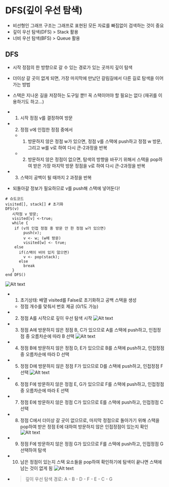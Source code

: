# DFS(깊이 우선 탐색)
- 비선형인 그래프 구조는 그래프로 표현된 모든 자료를 빠짐없이 검색하는 것이 중요
- 깊이 우선 탐색(DFS) > Stack 활용
- 너비 우선 탐색(BFS) > Queue 활용

## DFS
- 시작 정점의 한 방향으로 갈 수 있는 경로가 있는 곳까지 깊이 탐색
- 더이상 갈 곳이 없게 되면, 가장 마지막에 만났던 갈림길에서 다른 길로 탐색을 이어가는 방법
- 스택은 지나온 길을 저장하는 도구일 뿐!! 꼭 스택이어야 할 필요는 없다 (재귀를 이용하기도 하고...)

- 1. 시작 정점 v를 결정하여 방문
- 2. 정점 v에 인접한 정점 중에서 
   - 1. 방문하지 않은 정점 w가 있으면, 정점 v를 스택에 push하고 정점 w 방문,
        그리고 w를 v로 하여 다시 큰-2과정을 반복
   - 2. 방문하지 않은 정점이 없으면, 탐색의 방향을 바꾸기 위해서 스택을 pop하여 받은
        가장 마지막 방문 정점을 v로 하여 다시 큰-2과정을 반복
- 3. 스택이 공백이 될 때까지 2 과정을 반복
- 되돌아갈 정보가 필요하므로 v를 push해 스택에 넣어둔다!

```
# 슈도코드 
visited[], stack[] # 초기화
DFS(v)
   시작점 v 방문;
   visited[v] <-true;
   while {
    if (v의 인접 정점 중 방문 안 한 정점 w가 있으면)
        push(v);
        v <- w; (w에 방문)
        visited[w] <- true;
    else
      if(스택이 비어 있지 않으면)
        v <- pop(stack);
      else
        break
   }
end DFS()
```
![Alt text](image.png)
- 1. 초기상태: 배열 visited를 False로 초기화하고 공백 스택을 생성
   - 정점 개수를 맞춰서 번호 제공 (0/1도 가능)
- 2. 정점 A를 시작으로 깊이 우선 탐색 시작
![Alt text](image-1.png)
- 3. 정점 A에 방문하지 않은 정점 B, C가 있으므로 A를 스택에 push하고, 인접정점 중 오름차순에 따라 B 선택
![Alt text](image-2.png)
- 4. 정점 B에 방문하지 않은 정점 D, E가 있으므로 B를 스택에 push하고, 인접정점 중 오름차순에 따라 D 선택
- 5. 정점 D에 방문하지 않은 정점 F가 있으므로 D를 스택에 push하고, 인접정점 F 선택
![Alt text](image-3.png)
- 6. 정점 F에 방문하지 않은 정점 E, G가 있으므로 F를 스택에 push하고, 인접정점 중 오름차순에 따라 E 선택
- 7. 정점 E에 방문하지 않은 정점 C가 있으므로 E를 스택에 push하고, 인접정점 C 선택
- 8. 정점 C에서 더이상 갈 곳이 없으므로, 마지막 정점으로 돌아가기 위해 스택을 pop하여 받은 정점 E에 대하여 방문하지 않은 인접정점이 있는지 확인
![Alt text](image-4.png)
- 9. 정점 F에 방문하지 않은 정점 G가 있으므로 F를 스택에 push하고, 인접정점 G 선택하여 탐색
- 10. 남은 정점이 있는지 스택 요소들을 pop하여 확인하기에 탐색이 끝나면 스택에 남는 것이 없게 됨
![Alt text](image-5.png)
- > 깊이 우선 탐색 경로: A - B - D - F - E - C - G